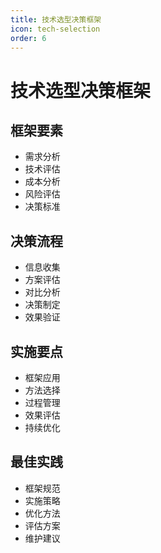 ```yaml
---
title: 技术选型决策框架
icon: tech-selection
order: 6
---
```


# 技术选型决策框架

## 框架要素
- 需求分析
- 技术评估
- 成本分析
- 风险评估
- 决策标准

## 决策流程
- 信息收集
- 方案评估
- 对比分析
- 决策制定
- 效果验证

## 实施要点
- 框架应用
- 方法选择
- 过程管理
- 效果评估
- 持续优化

## 最佳实践
- 框架规范
- 实施策略
- 优化方法
- 评估方案
- 维护建议
